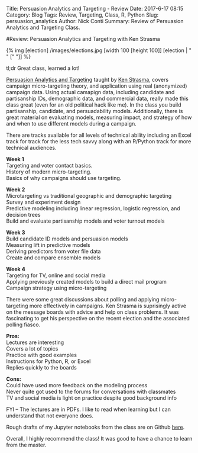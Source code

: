 Title: Persuasion Analytics and Targeting - Review
Date: 2017-6-17 08:15
Category: Blog
Tags: Review, Targeting, Class, R, Python
Slug: persuasion_analytics
Author: Nick Conti
Summary: Review of Persuasion Analytics and Targeting Class.

#Review: Persuasion Analytics and Targeting with Ken Strasma



{% img [election] /images/elections.jpg [width 100 [height 100]] [election | " " [" "]] %}

tl;dr Great class, learned a lot!

[Persuasion Analytics and Targeting](http://www.statistics.com/persuasion-analytics/) taught by [Ken Strasma](http://www.statistics.com/mr-ken-strasma), covers campaign micro-targeting theory, and application using real (anonymized) campaign data. Using actual camapign data, including candidate and partisanship IDs, demographic data, and commercial data, really made this class great (even for an old political hack like me). In the class you build partisanship, candidate, and persuadability models. Additionally, there is great material on evaluating models, measuring impact, and strategy of how and when to use different models during a campaign. 

There are tracks available for all levels of technical ability including an Excel track for track for the less tech savvy along with an R/Python track for more technical audiences. 

**Week 1**  
Targeting and voter contact basics.  
History of modern micro-targeting.   
Basics of why campaigns should use targeting.  

**Week 2**  
Microtargeting vs traditional geographic and demographic targeting  
Survey and experiment design  
Predictive modeling including linear regression, logistic regression, and decision trees  
Build and evaluate partisanship models and voter turnout models  

**Week 3**  
Build candidate ID models and persuasion models  
Measuring lift in predictive models  
Deriving predictors from voter file data  
Create and compare ensemble models  

**Week 4**  
Targeting for TV, online and social media  
Applying previously created models to build a direct mail program  
Campaign strategy using micro-targeting  

There were some great discussions about polling and applying micro-targeting more effectively in campaigns. Ken Strasma is suprisingly active on the message boards with advice and help on class problems. It was fascinating to get his perspective on the recent election and the associated polling fiasco.

**Pros:**  
Lectures are interesting  
Covers a lot of topics  
Practice with good examples  
Instructions for Python, R, or Excel  
Replies quickly to the boards  

**Cons:**  
Could have used more feedback on the modeling process  
Never quite got used to the forums for conversations with classmates  
TV and social media is light on practice despite good background info  

FYI – The lectures are in PDFs. I like to read when learning but I can understand that not everyone does.

Rough drafts of my Jupyter notebooks from the class are on Github [here](https://github.com/NickyThreeNames/persuadeanalytics).

Overall, I highly recommend the class! It was good to have a chance to learn from the master.